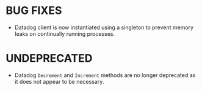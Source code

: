 # BUG FIXES

* Datadog client is now instantiated using a singleton to prevent memory leaks on continually running processes.

# UNDEPRECATED
* Datadog `Decrement` and `Increment` methods are no longer deprecated as it does not appear to be necessary.
